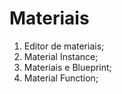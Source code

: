 # Materiais
1. Editor de materiais;
1. Material Instance;
1. Materiais e Blueprint;
1. Material Function;
